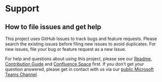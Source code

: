 # Support

## How to file issues and get help

This project uses GitHub Issues to track bugs and feature requests. Please search the existing issues before filing new issues to avoid duplicates. For new issues, file your bug or feature request as a new Issue.

For help and questions about using this project, please see our [Readme](../README.md), [Contribution Guide](../CONTRIBUTING.md) and [Confluence Space](https://confluence.schaeffler.com/display/FRON/Frontend@Schaeffler) first. If you don't get your question answered, please get in contact with us via our [public Microsoft Teams Channel](https://teams.microsoft.com/l/team/19%3a2967d889ec6546729254b14c7f06c2b8%40thread.skype/conversations?groupId=a8039948-cbd2-4239-ba69-edbeefadeea2&tenantId=67416604-6509-4014-9859-45e709f53d3f).
